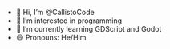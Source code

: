 - 👋 Hi, I’m @CallistoCode
- 👀 I’m interested in programming
- 🌱 I’m currently learning GDScript and Godot
- 😄 Pronouns: He/Him
